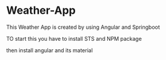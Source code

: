 # Weather-App
This Weather App is created  by using Angular and Springboot

TO start this you have to install STS and NPM package

then install angular and its material
